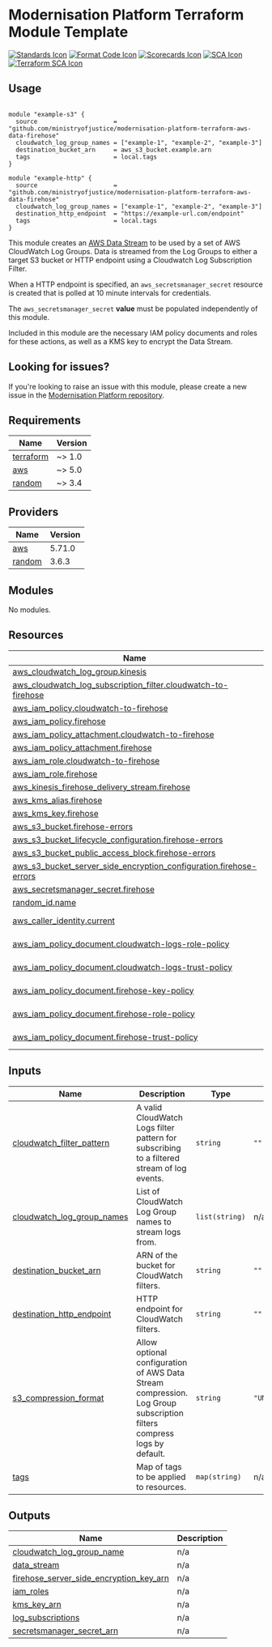 # Modernisation Platform Terraform Module Template 

[![Standards Icon]][Standards Link] [![Format Code Icon]][Format Code Link] [![Scorecards Icon]][Scorecards Link] [![SCA Icon]][SCA Link] [![Terraform SCA Icon]][Terraform SCA Link]

## Usage

```hcl

module "example-s3" {
  source                     = "github.com/ministryofjustice/modernisation-platform-terraform-aws-data-firehose"
  cloudwatch_log_group_names = ["example-1", "example-2", "example-3"]
  destination_bucket_arn     = aws_s3_bucket.example.arn
  tags                       = local.tags
}

module "example-http" {
  source                     = "github.com/ministryofjustice/modernisation-platform-terraform-aws-data-firehose"
  cloudwatch_log_group_names = ["example-1", "example-2", "example-3"]
  destination_http_endpoint  = "https://example-url.com/endpoint"
  tags                       = local.tags
}

```

This module creates an [AWS Data Stream](https://aws.amazon.com/kinesis/data-streams/) to be used by a set of AWS CloudWatch Log Groups.
Data is streamed from the Log Groups to either a target S3 bucket or HTTP endpoint using a Cloudwatch Log Subscription Filter.

When a HTTP endpoint is specified, an `aws_secretsmanager_secret` resource is created that is polled at 10 minute intervals for credentials.

The `aws_secretsmanager_secret` **value** must be populated independently of this module.

Included in this module are the necessary IAM policy documents and roles for these actions, as well as a KMS key to encrypt the Data Stream.

## Looking for issues?
If you're looking to raise an issue with this module, please create a new issue in the [Modernisation Platform repository](https://github.com/ministryofjustice/modernisation-platform/issues).

<!-- BEGIN_TF_DOCS -->
## Requirements

| Name | Version |
|------|---------|
| <a name="requirement_terraform"></a> [terraform](#requirement\_terraform) | ~> 1.0 |
| <a name="requirement_aws"></a> [aws](#requirement\_aws) | ~> 5.0 |
| <a name="requirement_random"></a> [random](#requirement\_random) | ~> 3.4 |

## Providers

| Name | Version |
|------|---------|
| <a name="provider_aws"></a> [aws](#provider\_aws) | 5.71.0 |
| <a name="provider_random"></a> [random](#provider\_random) | 3.6.3 |

## Modules

No modules.

## Resources

| Name | Type |
|------|------|
| [aws_cloudwatch_log_group.kinesis](https://registry.terraform.io/providers/hashicorp/aws/latest/docs/resources/cloudwatch_log_group) | resource |
| [aws_cloudwatch_log_subscription_filter.cloudwatch-to-firehose](https://registry.terraform.io/providers/hashicorp/aws/latest/docs/resources/cloudwatch_log_subscription_filter) | resource |
| [aws_iam_policy.cloudwatch-to-firehose](https://registry.terraform.io/providers/hashicorp/aws/latest/docs/resources/iam_policy) | resource |
| [aws_iam_policy.firehose](https://registry.terraform.io/providers/hashicorp/aws/latest/docs/resources/iam_policy) | resource |
| [aws_iam_policy_attachment.cloudwatch-to-firehose](https://registry.terraform.io/providers/hashicorp/aws/latest/docs/resources/iam_policy_attachment) | resource |
| [aws_iam_policy_attachment.firehose](https://registry.terraform.io/providers/hashicorp/aws/latest/docs/resources/iam_policy_attachment) | resource |
| [aws_iam_role.cloudwatch-to-firehose](https://registry.terraform.io/providers/hashicorp/aws/latest/docs/resources/iam_role) | resource |
| [aws_iam_role.firehose](https://registry.terraform.io/providers/hashicorp/aws/latest/docs/resources/iam_role) | resource |
| [aws_kinesis_firehose_delivery_stream.firehose](https://registry.terraform.io/providers/hashicorp/aws/latest/docs/resources/kinesis_firehose_delivery_stream) | resource |
| [aws_kms_alias.firehose](https://registry.terraform.io/providers/hashicorp/aws/latest/docs/resources/kms_alias) | resource |
| [aws_kms_key.firehose](https://registry.terraform.io/providers/hashicorp/aws/latest/docs/resources/kms_key) | resource |
| [aws_s3_bucket.firehose-errors](https://registry.terraform.io/providers/hashicorp/aws/latest/docs/resources/s3_bucket) | resource |
| [aws_s3_bucket_lifecycle_configuration.firehose-errors](https://registry.terraform.io/providers/hashicorp/aws/latest/docs/resources/s3_bucket_lifecycle_configuration) | resource |
| [aws_s3_bucket_public_access_block.firehose-errors](https://registry.terraform.io/providers/hashicorp/aws/latest/docs/resources/s3_bucket_public_access_block) | resource |
| [aws_s3_bucket_server_side_encryption_configuration.firehose-errors](https://registry.terraform.io/providers/hashicorp/aws/latest/docs/resources/s3_bucket_server_side_encryption_configuration) | resource |
| [aws_secretsmanager_secret.firehose](https://registry.terraform.io/providers/hashicorp/aws/latest/docs/resources/secretsmanager_secret) | resource |
| [random_id.name](https://registry.terraform.io/providers/hashicorp/random/latest/docs/resources/id) | resource |
| [aws_caller_identity.current](https://registry.terraform.io/providers/hashicorp/aws/latest/docs/data-sources/caller_identity) | data source |
| [aws_iam_policy_document.cloudwatch-logs-role-policy](https://registry.terraform.io/providers/hashicorp/aws/latest/docs/data-sources/iam_policy_document) | data source |
| [aws_iam_policy_document.cloudwatch-logs-trust-policy](https://registry.terraform.io/providers/hashicorp/aws/latest/docs/data-sources/iam_policy_document) | data source |
| [aws_iam_policy_document.firehose-key-policy](https://registry.terraform.io/providers/hashicorp/aws/latest/docs/data-sources/iam_policy_document) | data source |
| [aws_iam_policy_document.firehose-role-policy](https://registry.terraform.io/providers/hashicorp/aws/latest/docs/data-sources/iam_policy_document) | data source |
| [aws_iam_policy_document.firehose-trust-policy](https://registry.terraform.io/providers/hashicorp/aws/latest/docs/data-sources/iam_policy_document) | data source |

## Inputs

| Name | Description | Type | Default | Required |
|------|-------------|------|---------|:--------:|
| <a name="input_cloudwatch_filter_pattern"></a> [cloudwatch\_filter\_pattern](#input\_cloudwatch\_filter\_pattern) | A valid CloudWatch Logs filter pattern for subscribing to a filtered stream of log events. | `string` | `""` | no |
| <a name="input_cloudwatch_log_group_names"></a> [cloudwatch\_log\_group\_names](#input\_cloudwatch\_log\_group\_names) | List of CloudWatch Log Group names to stream logs from. | `list(string)` | n/a | yes |
| <a name="input_destination_bucket_arn"></a> [destination\_bucket\_arn](#input\_destination\_bucket\_arn) | ARN of the bucket for CloudWatch filters. | `string` | `""` | no |
| <a name="input_destination_http_endpoint"></a> [destination\_http\_endpoint](#input\_destination\_http\_endpoint) | HTTP endpoint for CloudWatch filters. | `string` | `""` | no |
| <a name="input_s3_compression_format"></a> [s3\_compression\_format](#input\_s3\_compression\_format) | Allow optional configuration of AWS Data Stream compression. Log Group subscription filters compress logs by default. | `string` | `"UNCOMPRESSED"` | no |
| <a name="input_tags"></a> [tags](#input\_tags) | Map of tags to be applied to resources. | `map(string)` | n/a | yes |

## Outputs

| Name | Description |
|------|-------------|
| <a name="output_cloudwatch_log_group_name"></a> [cloudwatch\_log\_group\_name](#output\_cloudwatch\_log\_group\_name) | n/a |
| <a name="output_data_stream"></a> [data\_stream](#output\_data\_stream) | n/a |
| <a name="output_firehose_server_side_encryption_key_arn"></a> [firehose\_server\_side\_encryption\_key\_arn](#output\_firehose\_server\_side\_encryption\_key\_arn) | n/a |
| <a name="output_iam_roles"></a> [iam\_roles](#output\_iam\_roles) | n/a |
| <a name="output_kms_key_arn"></a> [kms\_key\_arn](#output\_kms\_key\_arn) | n/a |
| <a name="output_log_subscriptions"></a> [log\_subscriptions](#output\_log\_subscriptions) | n/a |
| <a name="output_secretsmanager_secret_arn"></a> [secretsmanager\_secret\_arn](#output\_secretsmanager\_secret\_arn) | n/a |
<!-- END_TF_DOCS -->

[Standards Link]: https://github-community.service.justice.gov.uk/repository-standards/modernisation-platform-terraform-aws-data-firehose "Repo standards badge."
[Standards Icon]: https://github-community.service.justice.gov.uk/repository-standards/api/modernisation-platform-terraform-aws-data-firehose/badge
[Format Code Icon]: https://img.shields.io/github/actions/workflow/status/ministryofjustice/modernisation-platform-terraform-module-template/format-code.yml?labelColor=231f20&style=for-the-badge&label=Formate%20Code
[Format Code Link]: https://github.com/ministryofjustice/modernisation-platform-terraform-module-template/actions/workflows/format-code.yml
[Scorecards Icon]: https://img.shields.io/github/actions/workflow/status/ministryofjustice/modernisation-platform-terraform-module-template/scorecards.yml?branch=main&labelColor=231f20&style=for-the-badge&label=Scorecards
[Scorecards Link]: https://github.com/ministryofjustice/modernisation-platform-terraform-module-template/actions/workflows/scorecards.yml
[SCA Icon]: https://img.shields.io/github/actions/workflow/status/ministryofjustice/modernisation-platform-terraform-module-template/code-scanning.yml?branch=main&labelColor=231f20&style=for-the-badge&label=Secure%20Code%20Analysis
[SCA Link]: https://github.com/ministryofjustice/modernisation-platform-terraform-module-template/actions/workflows/code-scanning.yml
[Terraform SCA Icon]: https://img.shields.io/github/actions/workflow/status/ministryofjustice/modernisation-platform-terraform-module-template/code-scanning.yml?branch=main&labelColor=231f20&style=for-the-badge&label=Terraform%20Static%20Code%20Analysis
[Terraform SCA Link]: https://github.com/ministryofjustice/modernisation-platform-terraform-module-template/actions/workflows/terraform-static-analysis.yml

